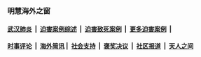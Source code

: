 
### 明慧海外之窗

####  [武汉肺炎](indexes/365.md?t=04160901) &nbsp;|&nbsp;  [迫害案例综述](indexes/328.md?t=04160901) &nbsp;|&nbsp; [迫害致死案例](indexes/277.md?t=04160901)  &nbsp;|&nbsp; [更多迫害案例](indexes/81.md?t=04160901)  &nbsp;|&nbsp; 
####  [时事评论](indexes/19.md?t=04160901) &nbsp;|&nbsp; [海外简讯](indexes/245.md?t=04160901)&nbsp;|&nbsp;  [社会支持](indexes/140.md?t=04160901) &nbsp;|&nbsp; [褒奖决议](indexes/282.md?t=04160901) &nbsp;|&nbsp; [社区报道](indexes/91.md?t=04160901)  &nbsp;|&nbsp; [天人之间](indexes/78.md?t=04160901) 

